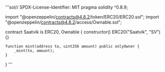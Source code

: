 '''sol// SPDX-License-Identifier: MIT
pragma solidity ^0.8.9;

import "@openzeppelin/contracts@4.8.2/token/ERC20/ERC20.sol";
import "@openzeppelin/contracts@4.8.2/access/Ownable.sol";

contract Saatvik is ERC20, Ownable {
    constructor() ERC20("Saatvik", "SV") {}

    function mint(address to, uint256 amount) public onlyOwner {
        _mint(to, amount);
    }
}
'''

